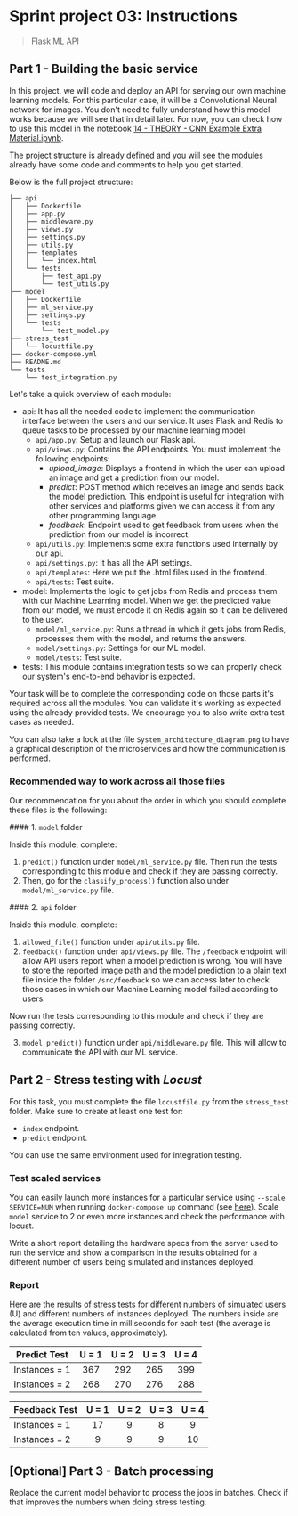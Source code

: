 # Sprint project 03: Instructions
> Flask ML API

## Part 1 - Building the basic service

In this project, we will code and deploy an API for serving our own machine learning models. For this particular case, it will be a Convolutional Neural network for images. You don't need to fully understand how this model works because we will see that in detail later. For now, you can check how to use this model in the notebook [14 - THEORY - CNN Example Extra Material.ipynb](https://drive.google.com/file/d/1ADuBSE4z2ZVIdn66YDSwxKv-58U7WEOn/view?usp=sharing).

The project structure is already defined and you will see the modules already have some code and comments to help you get started.

Below is the full project structure:

```
├── api
│   ├── Dockerfile
│   ├── app.py
│   ├── middleware.py
│   ├── views.py
│   ├── settings.py
│   ├── utils.py
│   ├── templates
│   │   └── index.html
│   └── tests
│       ├── test_api.py
│       └── test_utils.py
├── model
│   ├── Dockerfile
│   ├── ml_service.py
│   ├── settings.py
│   └── tests
│       └── test_model.py
├── stress_test
│   └── locustfile.py
├── docker-compose.yml
├── README.md
└── tests
    └── test_integration.py
```

Let's take a quick overview of each module:

- api: It has all the needed code to implement the communication interface between the users and our service. It uses Flask and Redis to queue tasks to be processed by our machine learning model.
    - `api/app.py`: Setup and launch our Flask api.
    - `api/views.py`: Contains the API endpoints. You must implement the following endpoints:
        - *upload_image*: Displays a frontend in which the user can upload an image and get a prediction from our model.
        - *predict*: POST method which receives an image and sends back the model prediction. This endpoint is useful for integration with other services and platforms given we can access it from any other programming language.
        - *feedback*: Endpoint used to get feedback from users when the prediction from our model is incorrect.
    - `api/utils.py`: Implements some extra functions used internally by our api.
    - `api/settings.py`: It has all the API settings.
    - `api/templates`: Here we put the .html files used in the frontend.
    - `api/tests`: Test suite.
- model: Implements the logic to get jobs from Redis and process them with our Machine Learning model. When we get the predicted value from our model, we must encode it on Redis again so it can be delivered to the user.
    - `model/ml_service.py`: Runs a thread in which it gets jobs from Redis, processes them with the model, and returns the answers.
    - `model/settings.py`: Settings for our ML model.
    - `model/tests`: Test suite.
- tests: This module contains integration tests so we can properly check our system's end-to-end behavior is expected.

Your task will be to complete the corresponding code on those parts it's required across all the modules. You can validate it's working as expected using the already provided tests. We encourage you to also write extra test cases as needed.

You can also take a look at the file `System_architecture_diagram.png` to have a graphical description of the microservices and how the communication is performed.

### Recommended way to work across all those files

Our recommendation for you about the order in which you should complete these files is the following:

#### 1. `model` folder

Inside this module, complete:

1. `predict()` function under `model/ml_service.py` file. Then run the tests corresponding to this module and check if they are passing correctly.
2. Then, go for the `classify_process()` function also under `model/ml_service.py` file.

#### 2. `api` folder

Inside this module, complete:

1. `allowed_file()` function under `api/utils.py` file.
2. `feedback()` function under `api/views.py` file. The `/feedback` endpoint will allow API users report when a model prediction is wrong. You will have to store the reported image path and the model prediction to a plain text file inside the folder `/src/feedback` so we can access later to check those cases in which our Machine Learning model failed according to users.

Now run the tests corresponding to this module and check if they are passing correctly.

3. `model_predict()` function under `api/middleware.py` file. This will allow to communicate the API with our ML service.

## Part 2 - Stress testing with *Locust*

For this task, you must complete the file `locustfile.py` from the `stress_test` folder. Make sure to create at least one test for:
- `index` endpoint.
- `predict` endpoint.

You can use the same environment used for integration testing.

### Test scaled services

You can easily launch more instances for a particular service using `--scale SERVICE=NUM` when running `docker-compose up` command (see [here](https://docs.docker.com/compose/reference/up/)). Scale `model` service to 2 or even more instances and check the performance with locust.

Write a short report detailing the hardware specs from the server used to run the service and show a comparison in the results obtained for a different number of users being simulated and instances deployed.

### Report

Here are the results of stress tests for different numbers of simulated users (U) and different numbers of instances deployed. The numbers inside are the average execution time in milliseconds for each test (the average is calculated from ten values, approximately).

| Predict Test   | U = 1 | U = 2 | U = 3 | U = 4 |
|----------------|:-----:|:-----:|:-----:|:-----:|
| Instances = 1  |  367  |  292  |  265  |  399  |
| Instances = 2  |  268  |  270  |  276  |  288  |

| Feedback Test | U = 1 | U = 2 | U = 3 | U = 4 |
|---------------|:-----:|:-----:|:-----:|:-----:|
| Instances = 1 |  17   |   9   |   8   |   9   |
| Instances = 2 |   9   |   9   |   9   |  10   |

## [Optional] Part 3 - Batch processing

Replace the current model behavior to process the jobs in batches. Check if that improves the numbers when doing stress testing.
